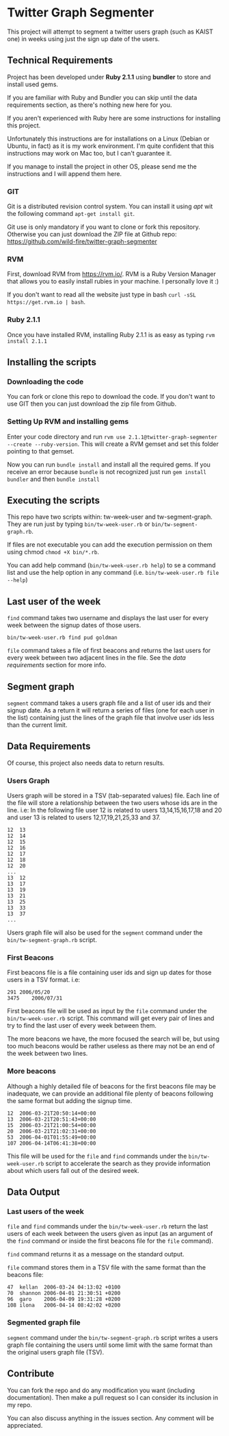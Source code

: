 Twitter Graph Segmenter
=======================

This project will attempt to segment a twitter users graph (such as KAIST one) in weeks using just the sign up date of the users.

## Technical Requirements

Project has been developed under **Ruby 2.1.1** using **bundler** to store and install used gems.

If you are familiar with Ruby and Bundler you can skip until the data requirements section, as there's nothing new here for you.

If you aren't experienced with Ruby here are some instructions for installing this project.

Unfortunately this instructions are for installations on a Linux (Debian or Ubuntu, in fact) as it is my work environment. I'm quite confident that this instructions may work on Mac too, but I can't guarantee it.

If you manage to install the project in other OS, please send me the instructions and I will append them here.

### GIT

Git is a distributed revision control system. You can install it using *apt* wit the following command `apt-get install git`.

Git use is only mandatory if you want to clone or fork this repository. Otherwise you can just download the ZIP file at Github repo: https://github.com/wild-fire/twitter-graph-segmenter

### RVM

First, download RVM from https://rvm.io/. RVM is a Ruby Version Manager that allows you to easily install rubies in your machine. I personally love it :)

If you don't want to read all the website just type in bash `curl -sSL https://get.rvm.io | bash`.

### Ruby 2.1.1

Once you have installed RVM, installing Ruby 2.1.1 is as easy as typing `rvm install 2.1.1`

## Installing the scripts

### Downloading the code

You can fork or clone this repo to download the code. If you don't want to use GIT then you can just download the zip file from Github.

### Setting Up RVM and installing gems

Enter your code directory and run `rvm use 2.1.1@twitter-graph-segmenter --create --ruby-version`. This will create a RVM gemset and set this folder pointing to that gemset.

Now you can run `bundle install` and install all the required gems. If you receive an error because `bundle` is not recognized just run `gem install bundler` and then `bundle install`

## Executing the scripts

This repo have two scripts within: tw-week-user and tw-segment-graph. They are run just by typing `bin/tw-week-user.rb` or `bin/tw-segment-graph.rb`.

If files are not executable you can add the execution permission on them using chmod `chmod +X bin/*.rb`.

You can add help command (`bin/tw-week-user.rb help`) to se a command list and use the help option in any command (i.e. `bin/tw-week-user.rb file --help`)

## Last user of the week

`find` command takes two username and displays the last user for every week between the signup dates of those users.

`bin/tw-week-user.rb find pud goldman`

`file` command takes a file of first beacons and returns the last users for every week between two adjacent lines in the file. See the *data requirements* section for more info.

## Segment graph

`segment` command takes a users graph file and a list of user ids and their signup date. As a return it will return a series of files (one for each user in the list) containing just the lines of the graph file that involve user ids less than the current limit.

## Data Requirements

Of course, this project also needs data to return results.

### Users Graph

Users graph will be stored in a TSV (tab-separated values) file. Each line of the file will store a relationship between the two users whose ids are in the line. i.e: In the following file user 12 is related to users 13,14,15,16,17,18 and 20 and user 13 is related to users 12,17,19,21,25,33 and 37.

```tsv
12	13
12	14
12	15
12	16
12	17
12	18
12	20
...
13	12
13	17
13	19
13	21
13	25
13	33
13	37
...
```

Users graph file will also be used for the `segment` command under the `bin/tw-segment-graph.rb` script.

### First Beacons

First beacons file is a file containing user ids and sign up dates for those users in a TSV format. i.e:


```tsv
291	2006/05/20
3475	2006/07/31
```

First beacons file will be used as input by the `file` command under the `bin/tw-week-user.rb` script. This command will get every pair of lines and try to find the last user of every week between them.

The more beacons we have, the more focused the search will be, but using too much beacons would be rather useless as there may not be an end of the week between two lines.

### More beacons

Although a highly detailed file of beacons for the first beacons file may be inadequate, we can provide an additional file plenty of beacons following the same format but adding the signup time.

```
12	2006-03-21T20:50:14+00:00
13	2006-03-21T20:51:43+00:00
15	2006-03-21T21:00:54+00:00
20	2006-03-21T21:02:31+00:00
53	2006-04-01T01:55:49+00:00
107	2006-04-14T06:41:38+00:00
```

This file will be used for the `file` and `find` commands under the `bin/tw-week-user.rb` script to accelerate the search as they provide information about which users fall out of the desired week.

## Data Output

### Last users of the week

`file` and `find` commands under the `bin/tw-week-user.rb` return the last users of each week between the users given as input (as an argument of the `find` command or inside the first beacons file for the `file` command).

`find` command returns it as a message on the standard output.

`file` command stores them in a TSV file with the same format than the beacons file:

```
47	kellan	2006-03-24 04:13:02 +0100
70	shannon	2006-04-01 21:30:51 +0200
96	garo	2006-04-09 19:31:28 +0200
108	ilona	2006-04-14 08:42:02 +0200
```

### Segmented graph file

`segment` command under the `bin/tw-segment-graph.rb` script writes a users graph file containing the users until some limit with the same format than the original users graph file (TSV).

## Contribute

You can fork the repo and do any modification you want (including documentation). Then make a pull request so I can consider its inclusion in my repo.

You can also discuss anything in the issues section. Any comment will be appreciated.
